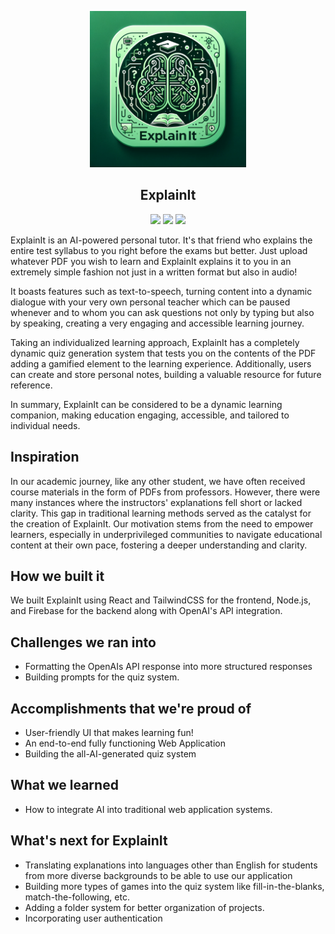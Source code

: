 <p align="center"><img src="assets/thumbnail.png" style="width:250px" /></p>

<h2 align="center">ExplainIt</h2>

<p align="center"><img src="https://img.shields.io/badge/React-20232A?style=for-the-badge&logo=react&logoColor=61DAFB&style=plastic" /> <img src="https://img.shields.io/badge/-Firebase-0396DE?logo=Firebase&logoColor=FFCA28&style=plastic" /> <img src="https://img.shields.io/github/languages/code-size/SHARVAI101/pdf-teacher"/></p>

ExplainIt is an AI-powered personal tutor. It's that friend who explains the entire test syllabus to you right before the exams but better. Just upload whatever PDF you wish to learn and ExplainIt explains it to you in an extremely simple fashion not just in a written format but also in audio! 

It boasts features such as text-to-speech, turning content into a dynamic dialogue with your very own personal teacher which can be paused whenever and to whom you can ask questions not only by typing but also by speaking, creating a very engaging and accessible learning journey.

Taking an individualized learning approach, ExplainIt has a completely dynamic quiz generation system that tests you on the contents of the PDF adding a gamified element to the learning experience. Additionally, users can create and store personal notes, building a valuable resource for future reference.

In summary, ExplainIt can be considered to be a dynamic learning companion, making education engaging, accessible, and tailored to individual needs. 

## Inspiration

In our academic journey, like any other student, we have often received course materials in the form of PDFs from professors. However, there were many instances where the instructors' explanations fell short or lacked clarity. This gap in traditional learning methods served as the catalyst for the creation of ExplainIt. Our motivation stems from the need to empower learners, especially in underprivileged communities to navigate educational content at their own pace, fostering a deeper understanding and clarity.

## How we built it

We built ExplainIt using React and TailwindCSS for the frontend, Node.js, and Firebase for the backend along with OpenAI's API integration. 

## Challenges we ran into

- Formatting the OpenAIs API response into more structured responses
- Building prompts for the quiz system.

## Accomplishments that we're proud of
- User-friendly UI that makes learning fun!
- An end-to-end fully functioning Web Application
- Building the all-AI-generated quiz system

## What we learned
- How to integrate AI into traditional web application systems.

## What's next for ExplainIt
- Translating explanations into languages other than English for students from more diverse backgrounds to be able to use our application
- Building more types of games into the quiz system like fill-in-the-blanks, match-the-following, etc.
- Adding a folder system for better organization of projects.
- Incorporating user authentication